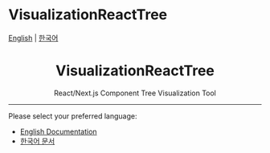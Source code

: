 # VisualizationReactTree

[English](README_EN.md) | [한국어](README_KO.md)

<div align="center">
  <h1>VisualizationReactTree</h1>
  <p>React/Next.js Component Tree Visualization Tool</p>
</div>

---

Please select your preferred language:

- [English Documentation](README_EN.md)
- [한국어 문서](README_KO.md)
